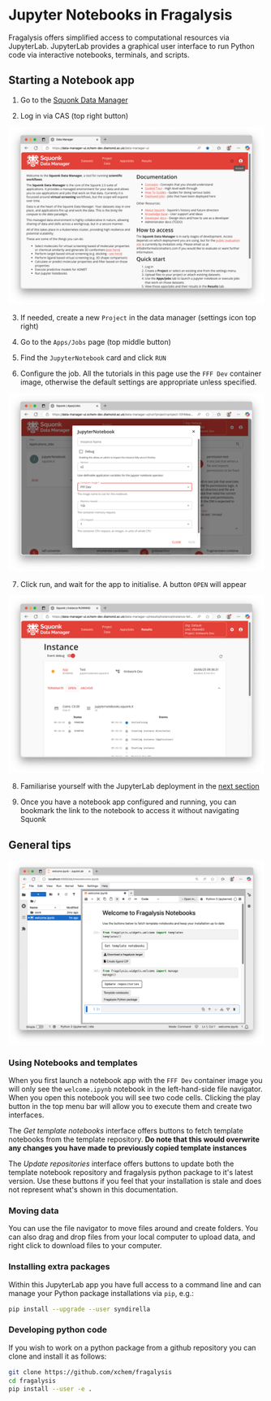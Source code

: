 
# Jupyter Notebooks in Fragalysis

Fragalysis offers simplified access to computational resources via JupyterLab. JupyterLab provides a graphical user interface to run Python code via interactive notebooks, terminals, and scripts.

## Starting a Notebook app

1. Go to the [Squonk Data Manager](https://data-manager-ui.xchem-dev.diamond.ac.uk/data-manager-ui/)

2. Log in via CAS (top right button)

<img src="_static/media/squonk_dm.png" alt="squonk-data-manager" width="600px">

3. If needed, create a new `Project` in the data manager (settings icon top right)

4. Go to the `Apps/Jobs` page (top middle button)

5. Find the `JupyterNotebook` card and click `RUN`

6. Configure the job. All the tutorials in this page use the `FFF Dev` container image, otherwise the default settings are appropriate unless specified.

<img src="_static/media/jupyterlab_config.png" alt="app-config" width="600px">

7. Click run, and wait for the app to initialise. A button `OPEN` will appear

<img src="_static/media/job_instance.png" alt="job-instance" width="600px">

8. Familiarise yourself with the JupyterLab deployment in the [next section](#general-tips)

9. Once you have a notebook app configured and running, you can bookmark the link to the notebook to access it without navigating Squonk

## General tips

<img src="_static/media/nb_welcome.png" alt="notebook-welcome" width="600px">

### Using Notebooks and templates

When you first launch a notebook app with the `FFF Dev` container image you will only see the `welcome.ipynb` notebook in the left-hand-side file navigator. When you open this notebook you will see two code cells. Clicking the play button in the top menu bar will allow you to execute them and create two interfaces.

The *Get template notebooks* interface offers buttons to fetch template notebooks from the template repository. **Do note that this would overwrite any changes you have made to previously copied template instances**

The *Update repositories* interface offers buttons to update both the template notebook repository and fragalysis python package to it's latest version. Use these buttons if you feel that your installation is stale and does not represent what's shown in this documentation.

### Moving data

You can use the file navigator to move files around and create folders. You can also drag and drop files from your local computer to upload data, and right click to download files to your computer.

### Installing extra packages

Within this JupyterLab app you have full access to a command line and can manage your Python package installations via `pip`, e.g.:

```bash
pip install --upgrade --user syndirella
```

### Developing python code

If you wish to work on a python package from a github repository you can clone and install it as follows:

```bash
git clone https://github.com/xchem/fragalysis
cd fragalysis
pip install --user -e .
```
